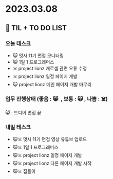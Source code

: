 # 2023.03.08

## 📓 TIL + TO DO LIST

### 오늘 테스크

- 😺 멋사 11기 면접 모니터링
- 😺 1일 1 프로그래머스
- ☠️ project lionz 캐로셀 관련 오류 수정
- ☠️ project lionz 일정 페이지 개발
- 😺 project lionz 메인 페이지 개발 마무리

### 업무 진행상태 (좋음 : 😸  , 보통 : 🙀 , 나쁨 : ☠️)

😸 : 드디어 면접 끝

### 내일 테스크

- 😺☠️ 멋사 11기 면접 영상 유튜브 업로드
- 😺☠️ 1일 1 프로그래머스
- 😺☠️ project lionz 일정 페이지 개발
- 😺☠️ project lionz 다른 페이지 개발 시작
- 😺☠️ 집들이
